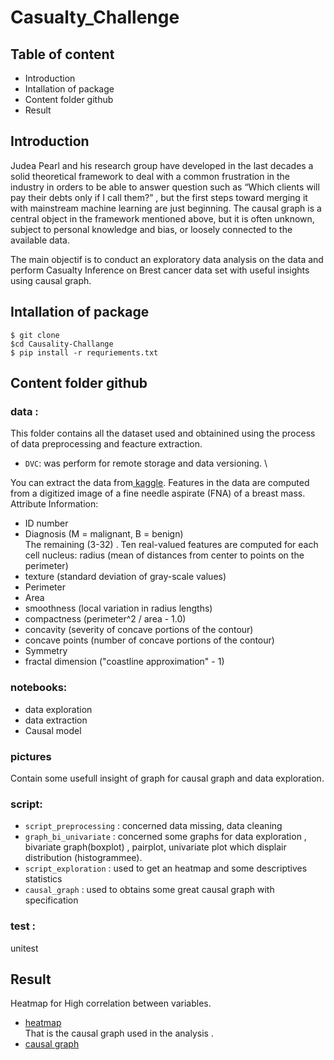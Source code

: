 # Casualty_Challenge

## Table of content
- Introduction
- Intallation of package
- Content folder github
- Result
  
## Introduction
 Judea Pearl and his research group have developed in the last decades a solid theoretical framework to deal with a common frustration in the industry in orders to
be able to answer question such as “Which clients will pay their debts only if I call them?” , but the first steps toward merging it with mainstream machine learning are
just beginning. The causal graph is a central object in the framework mentioned above, but it is often unknown, subject to personal knowledge and bias, or loosely
connected to the available data.

The main objectif is to conduct an exploratory data analysis on the data and perform Casualty Inference on Brest cancer data set with useful insights using causal graph.

## Intallation of package
``` 
$ git clone 
$cd Causality-Challange
$ pip install -r requriements.txt
```
 
 ## Content folder github
 ### data :
 This folder contains all the dataset used and obtainined using the process of data preprocessing and feacture extraction.
  - ``DVC``:  was perform for remote storage and data versioning. \
  
 You can extract the data from[ kaggle](https://www.kaggle.com/uciml/breast-cancer-wisconsin-data).
 Features in the data are computed from a digitized image of a fine needle aspirate (FNA) of a breast mass.
Attribute Information:
- ID number
- Diagnosis (M = malignant, B = benign) \
 The remaining (3-32) . Ten real-valued features are computed for each cell nucleus: radius (mean of distances from center to points on the perimeter)
- texture (standard deviation of gray-scale values)
- Perimeter
- Area
- smoothness (local variation in radius lengths)
- compactness (perimeter^2 / area - 1.0)
- concavity (severity of concave portions of the contour)
- concave points (number of concave portions of the contour)
- Symmetry
- fractal dimension ("coastline approximation" - 1)

 ### notebooks:
 - data exploration
 - data extraction
 -  Causal model
 
 ### pictures 
 Contain some  usefull insight of graph for causal graph and data exploration.
 ### script:
 - ``script_preprocessing`` : concerned data missing, data cleaning
 - ``graph_bi_univariate`` : concerned some graphs for data exploration ,  bivariate graph(boxplot) , pairplot, univariate plot which displair distribution (histogrammee).
 - ``script_exploration`` : used to get an heatmap  and some descriptives statistics
 - ``causal_graph`` : used to obtains some great causal graph with specification 
 
 ### test : 
 unitest
 
 ## Result
 Heatmap for High correlation between variables.
 - [heatmap](pictures/heatmap_with_high_corr.png) \
That is the causal graph used in the analysis .
 - [causal graph](https://github.com/Zchristian955/Casualty-Challenge/blob/fa5d84331af98b690057eefd3c527e13b7bf1454/pictures/causal_graph.png)


